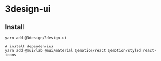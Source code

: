# 3design-ui

## Install

```
yarn add @3design/3design-ui

# install dependencies
yarn add @mui/lab @mui/material @emotion/react @emotion/styled react-icons
```

